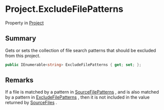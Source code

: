 # Project.ExcludeFilePatterns

Property in [Project](/docs/api/csharp/yarn.compiler.project.md)

## Summary


Gets or sets the collection of file search patterns that should be
excluded from this project.


```csharp
public IEnumerable<string> ExcludeFilePatterns { get; set; };
```

## Remarks


If a file is matched by a pattern in  <a href="yarn.compiler.project.sourcefilepatterns.md">SourceFilePatterns</a> , and is also matched by a pattern in
<a href="yarn.compiler.project.excludefilepatterns.md">ExcludeFilePatterns</a> , then it is not included in the
value returned by  <a href="yarn.compiler.project.sourcefiles.md">SourceFiles</a> .


